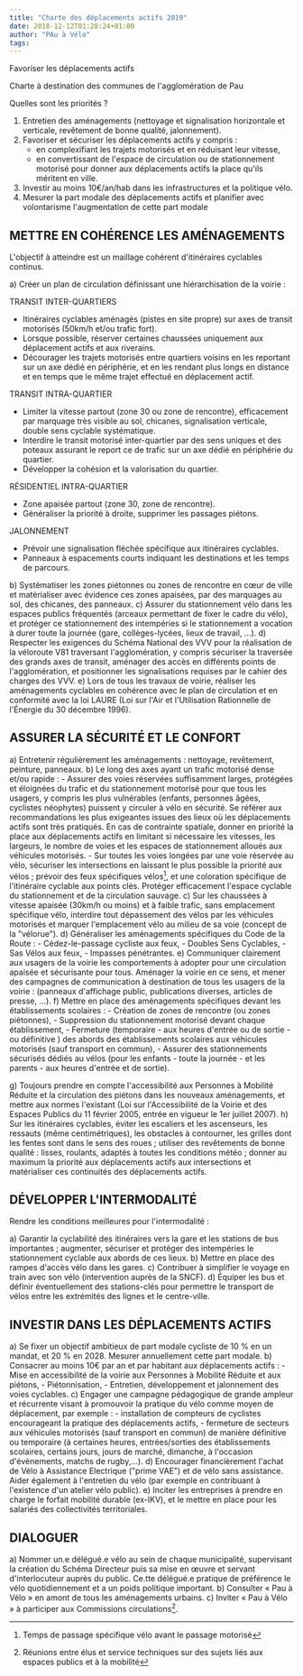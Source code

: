 ```yaml
---
title: "Charte des déplacements actifs 2019"
date: 2018-12-12T01:28:24+01:00
author: "PAu à Vélo"
tags:
---
```

Favoriser les déplacements actifs

Charte à destination des communes de l'agglomération de Pau

Quelles sont les priorités ?

1.  Entretien des aménagements (nettoyage et signalisation horizontale
    et verticale, revêtement de bonne qualité, jalonnement).
2.  Favoriser et sécuriser les déplacements actifs y compris :
    -   en complexifiant les trajets motorisés et en réduisant leur
        vitesse,
    -   en convertissant de l'espace de circulation ou de stationnement
        motorisé pour donner aux déplacements actifs la place qu'ils
        méritent en ville.
3.  Investir au moins 10€/an/hab dans les infrastructures et la
    politique vélo.
4.  Mesurer la part modale des déplacements actifs et planifier avec
    volontarisme l'augmentation de cette part modale


METTRE EN COHÉRENCE LES AMÉNAGEMENTS
------------------------------------

L'objectif à atteindre est un maillage cohérent d'itinéraires cyclables
continus.

a)  Créer un plan de circulation définissant une hiérarchisation de la
    voirie :

TRANSIT INTER-QUARTIERS

* Itinéraires cyclables aménagés (pistes en site propre) sur axes de
transit motorisés (50km/h et/ou trafic fort).
* Lorsque possible, réserver certaines chaussées uniquement aux
déplacement actifs et aux riverains.
* Décourager les trajets motorisés entre quartiers voisins en les
reportant sur un axe dédié en périphérie, et en les rendant plus longs
en distance et en temps que le même trajet effectué en déplacement
actif.

TRANSIT INTRA-QUARTIER

* Limiter la vitesse partout (zone 30 ou zone de rencontre), efficacement
par marquage très visible au sol, chicanes, signalisation verticale,
double sens cyclable systématique.
* Interdire le transit motorisé inter-quartier par des sens uniques et
des poteaux assurant le report ce de trafic sur un axe dédié en
périphérie du quartier.
* Développer la cohésion et la valorisation du quartier.

RÉSIDENTIEL INTRA-QUARTIER

* Zone apaisée partout (zone 30, zone de rencontre).
* Généraliser la priorité à droite, supprimer les passages piétons.

JALONNEMENT

* Prévoir une signalisation fléchée spécifique aux itinéraires cyclables.
* Panneaux à espacements courts indiquant les destinations et les temps
de parcours.

b)  Systématiser les zones piétonnes ou zones de rencontre en cœur de
    ville et matérialiser avec évidence ces zones apaisées, par des
    marquages au sol, des chicanes, des panneaux.
c)  Assurer du stationnement vélo dans les espaces publics fréquentés
    (arceaux permettant de fixer le cadre du vélo), et protéger ce
    stationnement des intempéries si le stationnement a vocation à durer
    toute la journée (gare, collèges-lycées, lieux de travail, \...).
d)  Respecter les exigences du Schéma National des VVV pour la
    réalisation de la véloroute V81 traversant l\'agglomération, y
    compris sécuriser la traversée des grands axes de transit, aménager
    des accès en différents points de l\'agglomération, et positionner
    les signalisations requises par le cahier des charges des VVV.
e)  Lors de tous les travaux de voirie, réaliser les aménagements
    cyclables en cohérence avec le plan de circulation et en conformité
    avec la loi LAURE (Loi sur l\'Air et l\'Utilisation Rationnelle de
    l\'Énergie du 30 décembre 1996).


    
ASSURER LA SÉCURITÉ ET LE CONFORT
------------------------------------

a)  Entretenir régulièrement les aménagements : nettoyage, revêtement,
    peinture, panneaux.
b)  Le long des axes ayant un trafic motorisé dense et/ou rapide :
    -   Assurer des voies réservées suffisamment larges, protégées et
        éloignées du trafic et du stationnement motorisé pour que tous
        les usagers, y compris les plus vulnérables (enfants, personnes
        âgées, cyclistes néophytes) puissent y circuler à vélo en
        sécurité. Se référer aux recommandations les plus exigeantes
        issues des lieux où les déplacements actifs sont très pratiqués.
        En cas de contrainte spatiale, donner en priorité la place aux
        déplacements actifs en limitant si nécessaire les vitesses, les
        largeurs, le nombre de voies et les espaces de stationnement
        alloués aux véhicules motorisés.
    -   Sur toutes les voies longées par une voie réservée au vélo,
        sécuriser les intersections en laissant le plus possible la
        priorité aux vélos ; prévoir des feux spécifiques vélos[^1],
        et une coloration spécifique de l'itinéraire cyclable aux points
        clés. Protéger efficacement l\'espace cyclable du stationnement
        et de la circulation sauvage.
c)  Sur les chaussées à vitesse apaisée (30km/h ou moins) et à faible
    trafic, sans emplacement spécifique vélo, interdire tout dépassement
    des vélos par les véhicules motorisés et marquer l'emplacement vélo
    au milieu de sa voie (concept de la \"vélorue\").
d)  Généraliser les aménagements spécifiques du Code de la Route :
    -   Cédez-le-passage cycliste aux feux,
    -   Doubles Sens Cyclables,
    -   Sas Vélos aux feux,
    -   Impasses pénétrantes.
e)  Communiquer clairement aux usagers de la voirie les comportements à
    adopter pour une circulation apaisée et sécurisante pour tous.
    Aménager la voirie en ce sens, et mener des campagnes de
    communication à destination de tous les usagers de la voirie :
    (panneaux d\'affichage public, publications diverses, articles de
    presse, \...).
f)  Mettre en place des aménagements spécifiques devant les
    établissements scolaires :
    -   Création de zones de rencontre (ou zones piétonnes),
    -   Suppression du stationnement motorisé devant chaque
        établissement,
    -   Fermeture (temporaire - aux heures d\'entrée ou de sortie - ou
        définitive ) des abords des établissements scolaires aux
        véhicules motorisés (sauf transport en commun),
    -   Assurer des stationnements sécurisés dédiés au vélos (pour les
        enfants - toute la journée - et les parents - aux heures
        d\'entrée et de sortie).

g)  Toujours prendre en compte l'accessibilité aux Personnes à Mobilité
    Réduite et la circulation des piétons dans les nouveaux
    aménagements, et mettre aux normes l'existant (Loi sur
    l'Accessibilité de la Voirie et des Espaces Publics du 11 février
    2005, entrée en vigueur le 1er juillet 2007).
h)  Sur les itinéraires cyclables, éviter les escaliers et les
    ascenseurs, les ressauts (même centimétriques), les obstacles à
    contourner, les grilles dont les fentes sont dans le sens des
    roues ; utiliser des revêtements de bonne qualité : lisses,
    roulants, adaptés à toutes les conditions météo ; donner au maximum
    la priorité aux déplacements actifs aux intersections et
    matérialiser ces continuités des déplacements actifs.



DÉVELOPPER L\'INTERMODALITÉ
---------------------------

Rendre les conditions meilleures pour l'intermodalité :

a)  Garantir la cyclabilité des itinéraires vers la gare et les stations
    de bus importantes ; augmenter, sécuriser et protéger des
    intempéries le stationnement cyclable aux abords de ces lieux.
b)  Mettre en place des rampes d'accès vélo dans les gares.
c)  Contribuer à simplifier le voyage en train avec son vélo
    (intervention auprès de la SNCF).
d)  Équiper les bus et définir éventuellement des stations-clés pour
    permettre le transport de vélos entre les extrémités des lignes et
    le centre-ville.

    
INVESTIR DANS LES DÉPLACEMENTS ACTIFS
-------------------------------------

a)  Se fixer un objectif ambitieux de part modale cycliste de 10 % en un
    mandat, et 20 % en 2028. Mesurer annuellement cette part modale.
b)  Consacrer au moins 10€ par an et par habitant aux déplacements
    actifs :
    -   Mise en accessibilité de la voirie aux Personnes à Mobilité
        Réduite et aux piétons,
    -   Piétonnisation,
    -   Entretien, développement et jalonnement des voies cyclables.
c)  Engager une campagne pédagogique de grande ampleur et récurrente
    visant à promouvoir la pratique du vélo comme moyen de déplacement,
    par exemple :
    -   installation de compteurs de cyclistes encourageant la pratique
        des déplacements actifs,
    -   fermeture de secteurs aux véhicules motorisés (sauf transport en
        commun) de manière définitive ou temporaire (à certaines heures,
        entrées/sorties des établissements scolaires, certains jours,
        jours de marché, dimanche, à l\'occasion d\'évènements, matchs
        de rugby,...).
d)  Encourager financièrement l'achat de Vélo à Assistance Electrique
    (\"prime VAE\") et de vélo sans assistance. Aider également à
    l'entretien du vélo (par exemple en contribuant à l'existence d'un
    atelier vélo public).
e)  Inciter les entreprises à prendre en charge le forfait mobilité
    durable (ex-IKV), et le mettre en place pour les salariés des
    collectivités territoriales.


DIALOGUER
---------

a)  Nommer un.e délégué.e vélo au sein de chaque municipalité,
    supervisant la création du Schéma Directeur puis sa mise en œuvre et
    servant d\'interlocuteur auprès du public. Ce.tte délégué.e pratique
    de préférence le vélo quotidiennement et a un poids politique
    important.
b)  Consulter « Pau à Vélo » en amont de tous les aménagements urbains.
c)  Inviter « Pau à Vélo » à participer aux Commissions
    circulations[^2].

[^1]: Temps de passage spécifique vélo avant le passage motorisé

[^2]: Réunions entre élus et service techniques sur des sujets liés aux espaces publics et à la mobilité
